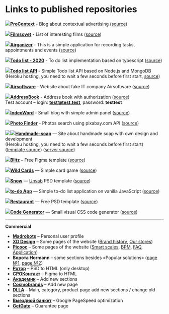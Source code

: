 # Links to published repositories

[![](https://img.icons8.com/color/32/000000/vue-js.png)](https://pro-context.web.app/)[**ProContext**](https://pro-context.web.app/) - Blog about contextual advertising ([source](https://github.com/kadonomaro/vue-blog))

[![](https://img.icons8.com/color/32/000000/vue-js.png)](https://filmsovet.web.app/)[**Filmsovet**](https://filmsovet.web.app/) - List of interesting films ([source](https://github.com/kadonomaro/filmsovet))

[![](https://img.icons8.com/color/32/000000/vue-js.png)](https://airganizer.web.app/)[**Airganizer**](https://airganizer.web.app/) - This is a simple application for recording tasks, appointments and events ([source](https://github.com/kadonomaro/airganizer))

[![](https://img.icons8.com/color/48/000000/typescript.png)](https://todo-list-2020-6c5c0.firebaseapp.com/)[**Todo list - 2020**](https://todo-list-2020-6c5c0.firebaseapp.com/) - To do list implementation based on typescript ([source](https://github.com/kadonomaro/todo-list-2020))

[![](https://img.icons8.com/color/48/000000/nodejs.png)](https://node-todo-list-api.herokuapp.com/api/items)[**Todo list API**](https://node-todo-list-api.herokuapp.com/api/items) - Simple Todo list API based on Node.js and MongoDB  
(Heroku hosting, you need to wait a few seconds before first start, [source](https://github.com/kadonomaro/node-todolist-api))  

[![](https://img.icons8.com/color/32/000000/html-5.png)](https://airsoftware.ru.com/)[**Airsoftware**](https://airsoftware.ru.com/) - Website about fake IT company Airsoftware ([source](https://github.com/kadonomaro/airsoftware))

[![](https://img.icons8.com/color/32/000000/vue-js.png)](https://address-book-2020.web.app/)[**AddressBook**](https://address-book-2020.web.app/) - Address book with authorization ([source](https://github.com/kadonomaro/address-book))  
Test account – login: **test@test.test**, password: **testtest** 

[![](https://img.icons8.com/color/32/000000/vue-js.png)](https://index-word.web.app/)[**IndexWord**](https://index-word.web.app/) - Small blog with simple admin panel ([source](https://github.com/kadonomaro/index-word))

[![](https://img.icons8.com/color/32/000000/vue-js.png)](https://kadonomaro.github.io/photo-finder/)[**Photo Finder**](https://kadonomaro.github.io/photo-finder/) - Photos search using pixabay.com API ([source](https://github.com/kadonomaro/photo-finder))

[![](https://img.icons8.com/color/32/000000/html-5.png)](https://handmade-soap.herokuapp.com/)[![](https://img.icons8.com/color/48/000000/nodejs.png)](https://github.com/kadonomaro/node-handmade-soap)[**Handmade-soap**](https://handmade-soap.herokuapp.com/) — Site about handmade soap with own design and development  
(Heroku hosting, you need to wait a few seconds before first start) ([template source](https://github.com/kadonomaro/handmade-soap)) ([server source](https://github.com/kadonomaro/node-handmade-soap))

[![](https://img.icons8.com/color/32/000000/html-5.png)](https://kadonomaro.github.io/blitz/)[**Blitz**](https://kadonomaro.github.io/blitz/) – Free Figma template ([source](https://github.com/kadonomaro/blitz))

[![](https://img.icons8.com/color/32/000000/javascript-logo-1.png)](https://kadonomaro.github.io/wild-cards/)[**Wild Cards**](https://kadonomaro.github.io/wild-cards/) — Simple card game ([source](https://github.com/kadonomaro/wild-cards))

[![](https://img.icons8.com/color/32/000000/html-5.png)](https://kadonomaro.github.io/Snow/)[**Snow**](https://kadonomaro.github.io/Snow/) — [Unvab](http://unvab.com/#home) PSD template ([source](https://github.com/kadonomaro/Snow))

[![](https://img.icons8.com/color/32/000000/javascript-logo-1.png)](https://kadonomaro.github.io/todo-app/)[**to-do App**](https://kadonomaro.github.io/todo-app/) — Simple to-do list application on vanilla JavaScript ([source](https://github.com/kadonomaro/todo-app))

[![](https://img.icons8.com/color/32/000000/html-5.png)](https://kadonomaro.github.io/Restaurant/)[**Restaurant**](https://kadonomaro.github.io/Restaurant/) — Free PSD template ([source](https://github.com/kadonomaro/Restaurant))

[![](https://img.icons8.com/color/32/000000/html-5.png)](https://kadonomaro.github.io/codegenerator/)[**Code Generator**](https://kadonomaro.github.io/codegenerator/) — Small visual CSS code generator ([source](https://github.com/kadonomaro/codegenerator))

***
**Commercial**  
* [**Madrobots**](https://madrobots.ru/) – Personal user profile    
* [**XD Design**](https://xd-design.ru/) – Some pages of the website ([Brand history](https://xd-design.ru/about), [Our stores](https://xd-design.ru/p-o-magazine))  
* [**Picooc**](https://picooc.ru) – Some pages of the website ([Smart scales](https://picooc.ru/smart), [BPM](https://picooc.ru/bpm), [FAQ](https://picooc.ru/faq), [Application](https://picooc.ru/application))  
* **Ворота Hormann** – some sections besides «Popular solutions» ([page №1](https://homann.ru/vorota/), [page №2](https://homann.ru/promyshlennye-vorota/promyshlennye_sektsionnye_vorota/))  
* [**Ротор**](https://rotor.airsoftware.ru.com/) – PSD to HTML (only desktop)  
* [**СРОКонтакт**](http://xn--80atbkdblhoc.xn--p1ai/) – Figma to HTML  
* [**Академик**](http://www.akademik.help/) – Add new sections  
* [**Cosmobrands**](https://cosmobrands.online/opt) – Add new page   
* [**DLLA**](https://dlla.ru/index.php) – Main, category, product page add new sections / change old sections  
* [**Выездной банкет**](https://viezdnoy-banket.ru/) – Google PageSpeed optimization  
* [**GetGate**](https://getgate.ru/garantiya/) – Guarantee page


